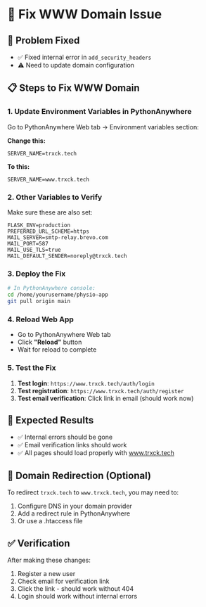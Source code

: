 # 🔧 Fix WWW Domain Issue

## 🎯 **Problem Fixed**

- ✅ Fixed internal error in `add_security_headers`
- ⚠️ Need to update domain configuration

## 📋 **Steps to Fix WWW Domain**

### 1. **Update Environment Variables in PythonAnywhere**

Go to PythonAnywhere Web tab → Environment variables section:

**Change this:**

```
SERVER_NAME=trxck.tech
```

**To this:**

```
SERVER_NAME=www.trxck.tech
```

### 2. **Other Variables to Verify**

Make sure these are also set:

```
FLASK_ENV=production
PREFERRED_URL_SCHEME=https
MAIL_SERVER=smtp-relay.brevo.com
MAIL_PORT=587
MAIL_USE_TLS=true
MAIL_DEFAULT_SENDER=noreply@trxck.tech
```

### 3. **Deploy the Fix**

```bash
# In PythonAnywhere console:
cd /home/yourusername/physio-app
git pull origin main
```

### 4. **Reload Web App**

- Go to PythonAnywhere Web tab
- Click **"Reload"** button
- Wait for reload to complete

### 5. **Test the Fix**

1. **Test login**: `https://www.trxck.tech/auth/login`
2. **Test registration**: `https://www.trxck.tech/auth/register`
3. **Test email verification**: Click link in email (should work now)

## 🎯 **Expected Results**

- ✅ Internal errors should be gone
- ✅ Email verification links should work
- ✅ All pages should load properly with www.trxck.tech

## 🔄 **Domain Redirection (Optional)**

To redirect `trxck.tech` to `www.trxck.tech`, you may need to:

1. Configure DNS in your domain provider
2. Add a redirect rule in PythonAnywhere
3. Or use a .htaccess file

## ✅ **Verification**

After making these changes:

1. Register a new user
2. Check email for verification link
3. Click the link - should work without 404
4. Login should work without internal errors
